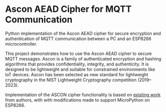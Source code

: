 # Ascon AEAD Cipher for MQTT Communication
Python implementation of the Ascon AEAD cipher for secure encryption and authentication of MQTT communication between a PC and an ESP8266 microcontroller.

This project demonstrates how to use the Ascon AEAD cipher to secure MQTT messages. Ascon is a family of authenticated encryption and hashing algorithms that provides confidentiality, integrity, and authenticity. It is designed to be lightweight and suitable for constrained environments like IoT devices. Ascon has been selected as new standard for lightweight cryptography in the NIST Lightweight Cryptography competition (2019–2023).

Implementation of the ASCON cipher functionality is based on [existing work](https://github.com/meichlseder/pyascon) from authors, with with modifications made to support MicroPython on ESP8266.

